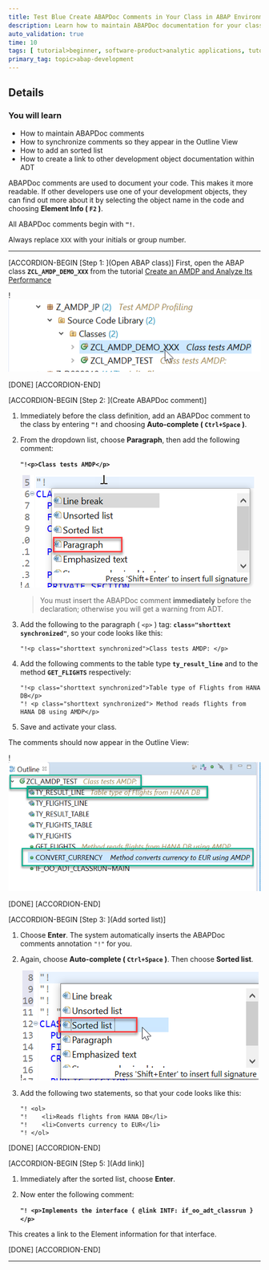 ```yaml
---
title: Test Blue Create ABAPDoc Comments in Your Class in ABAP Environment
description: Learn how to maintain ABAPDoc documentation for your class in SAP Cloud Platform, ABAP Environment so your comments appear in the Outline view.
auto_validation: true
time: 10
tags: [ tutorial>beginner, software-product>analytic applications, tutorial>community]
primary_tag: topic>abap-development
---
```


## Details
### You will learn  
- How to maintain ABAPDoc comments
- How to synchronize comments so they appear in the Outline View
- How to add an sorted list
- How to create a link to other development object documentation within ADT

ABAPDoc comments are used to document your code. This makes it more readable. If other developers use one of your development objects, they can find out more about it by selecting the object name in the code and choosing **Element Info ( `F2` )**.

All ABAPDoc comments begin with **`"!`**.

Always replace `XXX` with your initials or group number.

---

[ACCORDION-BEGIN [Step 1: ](Open ABAP class)]
First, open the ABAP class **`ZCL_AMDP_DEMO_XXX`** from the tutorial [Create an AMDP and Analyze Its Performance](abap-environment-amdp-profiling)

!![Image depicting step-1-open-class](step-1-open-class.png)

[DONE]
[ACCORDION-END]


[ACCORDION-BEGIN [Step 2: ](Create ABAPDoc comment)]
1. Immediately before the class definition, add an ABAPDoc comment to the class by entering **`"!`** and choosing **Auto-complete ( `Ctrl+Space` )**.

2. From the dropdown list, choose **Paragraph**, then add the following comment:

    **`"!<p>Class tests AMDP</p>`**

    !![step2a-choose-paragraph](step2a-choose-paragraph.png)

    >You must insert the ABAPDoc comment **immediately** before the declaration; otherwise you will get a warning from ADT.

3. Add the following to the paragraph ( `<p>` ) tag: **`class="shorttext synchronized"`**, so your code looks like this:

    ```
    "!<p class="shorttext synchronized">Class tests AMDP: </p>
    ```

4. Add the following comments to the table type **`ty_result_line`** and to the method **`GET_FLIGHTS`** respectively:

    ```
    "!<p class="shorttext synchronized">Table type of Flights from HANA DB</p>
    "! <p class="shorttext synchronized"> Method reads flights from HANA DB using AMDP</p>
    ```

5. Save and activate your class.

The comments should now appear in the Outline View:

!![step2b-shorttext-synch-class](step2b-shorttext-synch-class.png)

[DONE]
[ACCORDION-END]


[ACCORDION-BEGIN [Step 3: ](Add sorted list)]
1. Choose **Enter**. The system automatically inserts the ABAPDoc comments annotation `"!"` for you.

2. Again, choose **Auto-complete ( `Ctrl+Space` )**. Then choose **Sorted list**.

    !![step3a-add-sorted-list](step3a-add-sorted-list.png)

3. Add the following two statements, so that your code looks like this:

    ```
    "! <ol>
    "!    <li>Reads flights from HANA DB</li>
    "!    <li>Converts currency to EUR</li>
    "! </ol>

    ```

[DONE]
[ACCORDION-END]

[ACCORDION-BEGIN [Step 5: ](Add link)]
1. Immediately after the sorted list, choose **Enter**.

2. Now enter the following comment:

    **`"! <p>Implements the interface { @link INTF: if_oo_adt_classrun } </p>`**

This creates a link to the Element information for that interface.

[DONE]
[ACCORDION-END]


---
